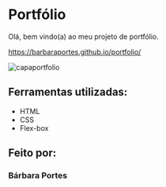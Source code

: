 
# Portfólio 

Olá, bem vindo(a) ao meu projeto de portfólio.

https://barbaraportes.github.io/portfolio/

![capaportfolio]()

## Ferramentas utilizadas:

* HTML
* CSS
* Flex-box


## Feito por:

### Bárbara Portes





